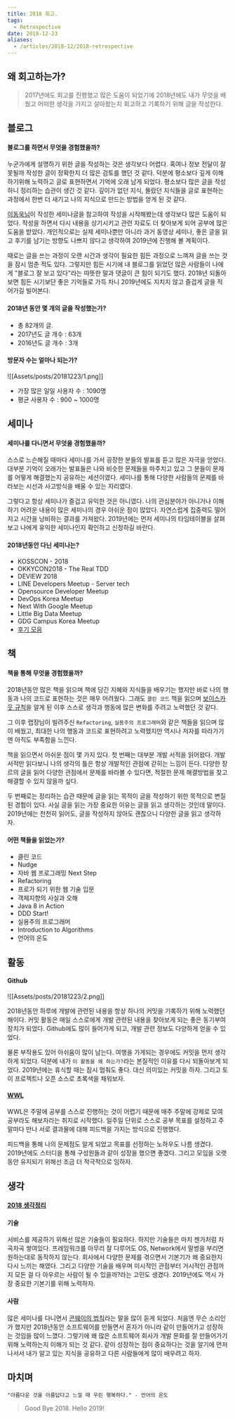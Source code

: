 ```yaml
---
title: 2018 회고.
tags:
  - Retrospective
date: 2018-12-23
aliases: 
  - /articles/2018-12/2018-retrospective
---
```


## 왜 회고하는가?
> 2017년에도 회고를 진행했고 많은 도움이 되었기에 2018년에도 내가 무엇을 배웠고 어떠한 생각을 가지고 살아왔는지 회고하고 기록하기 위해 글을 작성한다.

## 블로그
#### 블로그를 하면서 무엇을 경험했을까?
누군가에게 설명하기 위한 글을 작성하는 것은 생각보다 어렵다. 혹여나 정보 전달이 잘못될까 작성한 글이 정확한지 더 많은 검토를 했던 것 같다. 덕분에 평소보다 깊게 이해하기위해 노력하고 글로 표현하면서 기억에 오래 남게 되었다.
평소보다 많은 글을 작성하니 정리하는 습관이 생긴 것 같다. 깊이가 없던 지식, 몰랐던 지식들을 글로 표현하는 과정에서 한번 더 새기고 나의 지식으로 만드는 방법을 얻게 된 것 같다.

[이동욱님](https://jojoldu.tistory.com/)이 작성한 세미나글을 참고하여 작성을 시작해봤는데 생각보다 많은 도움이 되었다. 작성을 하면서 다시 내용을 상기시키고 관련 자료도 더 찾아보게 되어 공부에 많은 도움을 받았다. 개인적으로는 실제 세미나뿐만 아니라 과거 동영상 세미나, 좋은 글을 읽고 후기를 남기는 방향도 나쁘지 않다고 생각하여 2019년에 진행해 볼 계획이다.

때로는 글을 쓰는 과정이 오랜 시간과 생각이 필요한 힘든 과정으로 느껴져 글을 쓰는 것을 잠시 멈춘 적도 있다. 그렇지만 힘든 시기에 내 블로그를 읽었던 많은 사람들이 나에게 "블로그 잘 보고 있다"라는 따뜻한 말과 댓글이 큰 힘이 되기도 했다. 2018년 되돌아보면 힘든 시기보단 좋은 기억들로 가득 차니 2019년에도 지치지 않고 즐겁게 글을 적어가길 빌어본다.


#### 2018년 동안 몇 개의 글을 작성했는가?
- 총 82개의 글.
- 2017년도 글 개수 : 63개
- 2016년도 글 개수 : 3개

#### 방문자 수는 얼마나 되는가?
![[Assets/posts/20181223/1.png]]
- 가장 많은 일일 사용자 수 : 1090명
- 평균 사용자 수 : 900 ~ 1000명


## 세미나
#### 세미나를 다니면서 무엇을 경험했을까?
스스로 느슨해질 때마다 세미나를 가서 굉장한 분들의 발표를 듣고 많은 자극을 얻었다. 대부분 기억이 오래가는 발표들은 나와 비슷한 문제들을 마주치고 있고 그 분들이 문제를 어떻게 해결했는지 공유하는 세션이였다. 세미나를 통해 다양한 사람들의 문제를 바라보는 시선과 사고방식을 배울 수 있는 자리였다.

그렇다고 항상 세미나가 즐겁고 유익한 것은 아니였다. 나의 관심분야가 아니거나 이해하기 어려운 내용이 많은 세미나의 경우 아쉬운 점이 많았다. 자연스럽게 집중력도 떨어지고 시간을 낭비하는 결과를 가져왔다. 2019년에는 먼저 세미나의 타임테이블을 살펴보고 나에게 유익한 세미나인지 확인하고 신청하길 바란다.

#### 2018년동안 다닌 세미나는?
- KOSSCON - 2018
- OKKYCON2018 - The Real TDD
- DEVIEW 2018
- LINE Developers Meetup - Server tech
- Opensource Developer Meetup
- DevOps Korea Meetup
- Next With Google Meetup
- Little Big Data Meetup
- GDG Campus Korea Meetup
- [후기 모음](https://nesoy.github.io/category/#/Review)


## 책
#### 책을 통해 무엇을 경험했을까?
2018년동안 많은 책을 읽으며 책에 담긴 지혜와 지식들을 배우기는 했지만 바로 나의 행동과 나의 코드로 표현하는 것은 매우 어려웠다. 그래도 `클린 코드` 책을 읽으며 [보이스카웃 규칙](https://johngrib.github.io/wiki/Boy-Scout-Rule/)을 알게 된 이후 스스로 생각과 행동에 많은 변화를 주려고 노력했던 것 같다.

그 이후 랩장님이 빌려주신 `Refactoring`, `실용주의 프로그래머`와 같은 책들을 읽으며 많이 배웠고, 최대한 나의 행동과 코드로 표현하려고 노력했지만 역시나 저자를 따라가기엔 아직도 부족함을 느낀다.

책을 읽으면서 아쉬운 점이 몇 가지 있다. 첫 번째는 대부분 개발 서적을 읽어왔다. 개발 서적만 읽다보니 나의 생각의 틀은 항상 개발적인 관점에 갇히는 느낌이 든다. 다양한 장르의 글을 읽어 다양한 관점에서 문제를 바라볼 수 있다면, 적절한 문제 해결방법을 찾고 해결할 수 있지 않을까 싶다.

두 번째로는 정리하는 습관 때문에 글을 읽는 목적이 글을 작성하기 위한 목적으로 변질된 경험이 있다. 사실 글을 읽는 가장 중요한 이유는 글을 읽고 생각하는 것인데 말이다. 2019년에는 천천히 읽어도, 글을 작성하지 않아도 괜찮으니 다양한 글을 읽고 생각하자.


#### 어떤 책들을 읽었는가?
- 클린 코드
- Nudge
- 자바 웹 프로그래밍 Next Step
- Refactoring
- 프로가 되기 위한 웹 기술 입문
- 객체지향의 사실과 오해
- Java 8 in Action
- DDD Start!
- 실용주의 프로그래머
- Introduction to Algorithms
- 언어의 온도

## 활동
#### Github
![[Assets/posts/20181223/2.png]]

2018년동안 하루에 개발에 관련된 내용을 항상 하나의 커밋을 기록하기 위해 노력했던 해이다. 커밋 활동은 매일 스스로에게 개발 관련된 내용을 찾아보게 되는 좋은 동기부여 장치가 되었다. Github에도 많이 들어가게 되고, 개발 관련 정보도 다양하게 얻을 수 있었다.

물론 부작용도 있어 아쉬움이 많이 남는다. 여행을 가게되는 경우에도 커밋을 먼저 생각하게 되었다. 덕분에 내가 `이 활동을 왜 하는가?`라는 본질적인 이유를 다시 되돌아보게 되었다. 2019년에는 휴식할 때는 잠시 멈춰도 좋다. 대신 의미있는 커밋을 하자. 그리고 토이 프로젝트나 오픈 소스로 초록색을 채워보자.

#### [WWL](https://github.com/WeareSoft/wwl)

WWL은 주말에 공부를 스스로 진행하는 것이 어렵기 때문에 매주 주말에 강제로 모여 공부라도 해보자라는 취지로 시작했다. 일주일 단위로 스스로 공부 목표를 설정하고 주말마다 만나 서로 결과물에 대해 피드백을 가지는 방식으로 진행했다.

피드백을 통해 나의 문제점도 알게 되었고 목표를 선정하는 노하우도 나름 생겼다. 2019년에도 스터디을 통해 구성원들과 같이 성장을 했으면 좋겠다. 그리고 모임을 오랫동안 유지되기 위해선 조금 더 적극적으로 임하자.


## 생각
#### [2018 생각정리](https://nesoy.github.io/articles/2018-07/2018-Thinking)

#### 기술
서비스를 제공하기 위해선 많은 기술들이 필요하다. 하지만 기술들은 마치 젠가처럼 차곡차곡 쌓여있다. 프레임워크를 아무리 잘 다루어도 OS, Network에서 말썽을 부리면 원하는대로 동작하지 않는다. 회사에서 다양한 문제를 겪으면서 기본기가 왜 중요한지 다시 느끼는 해였다. 그리고 다양한 기술을 배우며 미시적인 관점부터 거시적인 관점까지 모든 걸 다 아우르는 사람이 될 수 있을까?라는 고민도 생겼다. 2019년에도 역시 가장 중요한 기본기를 위해 노력하자.

#### 사람
많은 세미나를 다니면서 [콘웨이의 법칙](https://johngrib.github.io/wiki/Conway-s-law/)라는 말을 많이 듣게 되었다. 처음엔 무슨 소리인가 했지만 2018년동안 소프트웨어를 만들면서 혼자가 아니라 같이 만들어가고 성장하는 것임을 많이 느꼈다. 그렇기에 왜 많은 소프트웨어 회사가 개발 문화를 잘 만들어가기 위해 노력하는지 이해가 되는 것 같다. 같이 성장하는 점이 중요하다는 것을 알기에 먼저 나서서 내가 알고 있는 지식을 공유하고 다른 사람들에게 많이 배우려고 하자.



## 마치며
`"아름다운 것을 아름답다고 느낄 때 우린 행복하다." - 언어의 온도`

> Good Bye 2018. Hello 2019!
